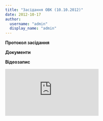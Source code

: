 ```yaml
---
title: "Засідання ОВК (10.10.2012)"
date: 2012-10-17
author: 
  username: "admin"
  display_name: "admin"
---
```


**Протокол засідання**

**Документи**

**Відеозапис**

<iframe width="[^"]*" height="[^"]*" src="https://www.youtube.com/embed/B1P7DN8ShjI" frameborder="0" allowfullscreen></iframe>
